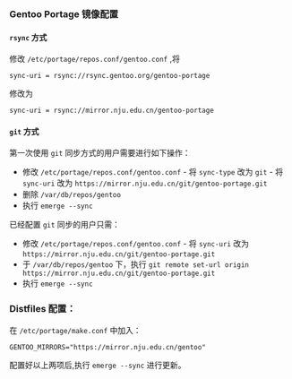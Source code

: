 ### Gentoo Portage 镜像配置

#### `rsync` 方式

修改 `/etc/portage/repos.conf/gentoo.conf` ,将

```
sync-uri = rsync://rsync.gentoo.org/gentoo-portage
```

修改为

```
sync-uri = rsync://mirror.nju.edu.cn/gentoo-portage
```

#### `git` 方式

第一次使用 `git` 同步方式的用户需要进行如下操作：

- 修改 `/etc/portage/repos.conf/gentoo.conf`
		- 将 `sync-type` 改为 `git`
		- 将 `sync-uri` 改为 `https://mirror.nju.edu.cn/git/gentoo-portage.git`
- 删除 `/var/db/repos/gentoo`
- 执行 `emerge --sync`

已经配置 `git` 同步的用户只需：

- 修改 `/etc/portage/repos.conf/gentoo.conf`
		- 将 `sync-uri` 改为 `https://mirror.nju.edu.cn/git/gentoo-portage.git`
- 于 `/var/db/repos/gentoo` 下，执行 `git remote set-url origin https://mirror.nju.edu.cn/git/gentoo-portage.git`
- 执行 `emerge --sync`

### Distfiles 配置：

在 `/etc/portage/make.conf` 中加入：

```
GENTOO_MIRRORS="https://mirror.nju.edu.cn/gentoo"
```

配置好以上两项后,执行 `emerge --sync` 进行更新。
